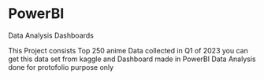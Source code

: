 # PowerBI
Data Analysis Dashboards

This Project consists Top 250 anime Data collected in Q1 of 2023
you can get this data set from kaggle 
and Dashboard made in PowerBI 
Data Analysis done for protofolio purpose only
